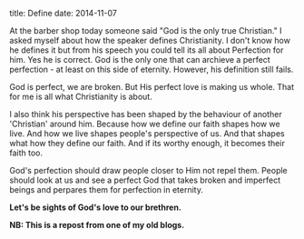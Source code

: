 ﻿title: Define
date: 2014-11-07

At the barber shop today someone said "God is the only true Christian." I asked myself about how the speaker defines Christianity. I don't know how he defines it but from his speech you could tell its all about Perfection for him. Yes he is correct. God is the only one that can archieve a perfect perfection - at least on this side of eternity. However, his definition still fails.

God is perfect, we are broken. But His perfect love is making us whole. That for me is all what Christianity is about.

I also think his perspective has been shaped by the behaviour of another 'Christian' around him. Because how we define our faith shapes how we live. And how we live shapes people's perspective of us. And that shapes what how they define our faith. And if its worthy enough, it becomes their faith too.

God's perfection should draw people closer to Him not repel them. People should look at us and see a perfect God that takes broken and imperfect beings and perpares them for perfection in eternity.

**Let's be sights of God's love to our brethren.**

**NB: This is a repost from one of my old blogs.**
